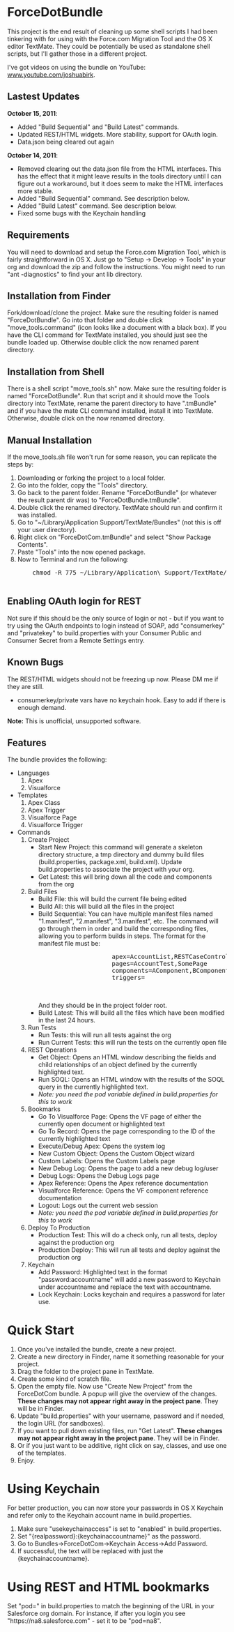 <h1>ForceDotBundle</h1>
This project is the end result of cleaning up some shell scripts I had been tinkering with
for using with the Force.com Migration Tool and the OS X editor TextMate.  They could be 
potentially be used as standalone shell scripts, but I'll gather those in a different project.

I've got videos on using the bundle on YouTube: <a href="http://www.youtube.com/joshuabirk">www.youtube.com/joshuabirk</a>.

<h2>Lastest Updates</h2>
<b>October 15, 2011</b>:<BR />
<UL>
	<LI> Added "Build Sequential" and "Build Latest" commands.
	<LI> Updated REST/HTML widgets.  More stability, support for OAuth login.
	<LI> Data.json being cleared out again
</UL>

<b>October 14, 2011</b>:<BR />
<UL>
	<LI>Removed clearing out the data.json file from the HTML interfaces.  This has the effect that it might leave results in the tools directory until I 
		can figure out a workaround, but it does seem to make the HTML interfaces more stable.
	<LI>Added "Build Sequential" command.  See description below.
	<LI>Added "Build Latest" command.  See description below.
	<LI>Fixed some bugs with the Keychain handling
</UL>

<h2>Requirements</h2>
You will need to download and setup the Force.com Migration Tool, which is fairly straightforward 
in OS X.  Just go to "Setup -> Develop -> Tools" in your org and download the zip and follow the 
instructions.  You might need to run "ant -diagnostics" to find your ant lib directory.

<h2>Installation from Finder</h2>
Fork/download/clone the project.   Make sure the resulting folder is named "ForceDotBundle".  Go into that folder and 
double click "move_tools.command" (icon looks like a document with a black box).  If you have the CLI command 
for TextMate installed, you should just see the bundle loaded up.  Otherwise double click the now renamed parent directory.

<h2>Installation from Shell</h2>
There is a shell script "move_tools.sh" now. Make sure the resulting folder is named "ForceDotBundle".  Run that script and it should move the Tools directory into TextMate, rename the parent directory to have ".tmBundle" and if you have the mate CLI command installed, install it into TextMate.  Otherwise, double click on the now renamed directory.

<h2>Manual Installation</h2>
If the move_tools.sh file won't run for some reason, you can replicate the steps by:
<OL>
 <LI>Downloading or forking the project to a local folder.	
 <LI>Go into the folder, copy the "Tools" directory.
 <LI>Go back to the parent folder.  Rename "ForceDotBundle" (or whatever the result parent dir was) to "ForceDotBundle.tmBundle".
 <LI>Double click the renamed directory.  TextMate should run and confirm it was installed.
 <LI>Go to "~/Library/Application Support/TextMate/Bundles" (not this is off your user directory).
 <LI>Right click on "ForceDotCom.tmBundle" and select "Show Package Contents".
 <LI>Paste "Tools" into the now opened package.
 <LI>Now to Terminal and run the following: 
	<pre>
	chmod -R 775 ~/Library/Application\ Support/TextMate/Bundles/ForceDotCom.tmbundle/Tools
	</pre>	
</OL>

<H2>Enabling OAuth login for REST</H2>
Not sure if this should be the only source of login or not - but if you want to try using the OAuth endpoints to login instead of SOAP, add "consumerkey" and "privatekey" to build.properties with your Consumer Public and Consumer Secret from a Remote Settings entry.

<h2>Known Bugs</H2>
The REST/HTML widgets should not be freezing up now.  Please DM me if they are still.

<UL>
	<LI>consumerkey/private vars have no keychain hook.  Easy to add if there is enough demand.
</UL>

<P>
<B>Note:</B> This is unofficial, unsupported software.
</P>	

<h2>Features</h2>	
<P>
The bundle provides the following:
<UL>
<LI>Languages
	<OL>
		<LI>Apex
		<LI>Visualforce
	</OL>
<LI>Templates	
	<OL>
		<LI>Apex Class
		<LI>Apex Trigger
		<LI>Visualforce Page
		<LI>Visualforce Trigger
	</OL>
<LI>Commands
	<OL>
		<LI>Create Project
		<UL>
			<LI>Start New Project: this command will generate a skeleton directory structure, a tmp directory and dummy build files (build.properties, package.xml, build.xml).  Update build.properties to associate the project with your org.
			<LI>Get Latest: this will bring down all the code and components from the org
		</UL>
		<LI>Build Files
		<UL>
			<LI>Build File: this will build the current file being edited
			<LI>Build All: this will build all the files in the project
			<LI>Build Sequential: You can have multiple manifest files named "1.manifest", "2.manifest", "3.manifest", etc.  The command will 
				go through them in order and build the corresponding files, allowing you to perform builds in steps.  The format for the manifest file must be:
				<pre>
					apex=AccountList,RESTCaseController
					pages=AccountTest,SomePage
					components=AComponent,BComponent
					triggers=
				</pre><BR/>
				And they should be in the project folder root.
			<LI>Build Latest: This will build all the files which have been modified in the last 24 hours.
		</UL>
		<LI>Run Tests
		<UL>
			<LI>Run Tests: this will run all tests against the org
			<LI>Run Current Tests: this will run the tests on the currently open file
		</UL>
		<LI>REST Operations
		<UL>
			<LI>Get Object: Opens an HTML window describing the fields and child relationships of an object defined by the currently highlighted text.
			<LI>Run SOQL: Opens an HTML window with the results of the SOQL query in the currently highlighted text.
			<LI><I>Note: you need the pod variable defined in build.properties for this to work</I>
		</UL>
		<LI>Bookmarks
		<UL>
			<LI>Go To Visualforce Page: Opens the VF page of either the currently open document or highlighted text
			<LI>Go To Record: Opens the page corresponding to the ID of the currently highlighted text
			<LI>Execute/Debug Apex: Opens the system log
			<LI>New Custom Object: Opens the Custom Object wizard
			<LI>Custom Labels: Opens the Custom Labels page
			<LI>New Debug Log: Opens the page to add a new debug log/user
			<LI>Debug Logs: Opens the Debug Logs page
			<LI>Apex Reference: Opens the Apex reference documentation
			<LI>Visualforce Reference: Opens the VF component reference documentation
			<LI>Logout: Logs out the current web session
			<LI><I>Note: you need the pod variable defined in build.properties for this to work</I>
		</UL>
		<LI>Deploy To Production
		<UL>
			<LI>Production Test: This will do a check only, run all tests, deploy against the production org
			<LI>Production Deploy: This will run all tests and deploy against the production org
		</UL>
		<LI>Keychain
		<UL>
			<LI>Add Password: Highlighted text in the format "password:accountname" will add a new password to Keychain under accountname and replace the text with accountname.
			<LI>Lock Keychain: Locks keychain and requires a password for later use.
		</UL>
	</OL>
</UL>
</P>


<P>
<H1>Quick Start</H1>
<OL>
	<LI>Once you've installed the bundle, create a new project.
	<LI>Create a new directory in Finder, name it something reasonable for your project.
	<LI>Drag the folder to the project pane in TextMate.
	<LI>Create some kind of scratch file.
	<LI>Open the empty file.  Now use "Create New Project" from the ForceDotCom bundle.  A popup will give the overview of the changes. <B>These changes may not appear right away in the project pane</B>.  They will be in Finder.
	<LI>Update "build.properties" with your username, password and if needed, the login URL (for sandboxes).
	<LI>If you want to pull down existing files, run "Get Latest". <B>These changes may not appear right away in the project pane</B>.  They will be in Finder.
	<LI>Or if you just want to be additive, right click on say, classes, and use one of the templates.
	<LI>Enjoy.
</OL>
</P>
<P>
<H1>Using Keychain</H1>
For better production, you can now store your passwords in OS X Keychain and refer only to the Keychain account name in build.properties.  
<OL>
	<LI>Make sure "usekeychainaccess" is set to "enabled" in build.properties.
	<LI>Set "{realpassword}:{keychainaccountname}" as the password.
	<LI>Go to Bundles->ForceDotCom->Keychain Access->Add Password.
	<LI>If successful, the text will be replaced with just the {keychainaccountname}.
</OL>
<P>
<H1>Using REST and HTML bookmarks</H1>
Set "pod=" in build.properties to match the beginning of the URL in your Salesforce org domain.  For instance, if after you login you see "https://na8.salesforce.com" - set it to be "pod=na8".
</P>		
		
	
</P>
